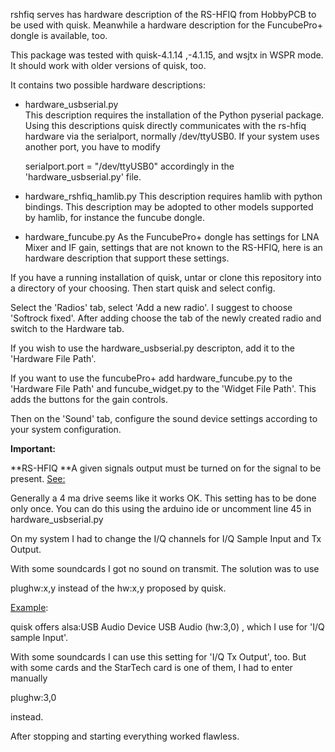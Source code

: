 rshfiq serves has hardware description of the RS-HFIQ from HobbyPCB to be used with quisk.
Meanwhile a hardware description for the FuncubePro+ dongle is available, too.

This package was tested with quisk-4.1.14 ,-4.1.15, and wsjtx in WSPR mode. It should work with older versions of quisk, too.

It contains two possible hardware descriptions: 

  * hardware_usbserial.py  
    This description requires the installation of the Python pyserial package. Using this descriptions quisk directly communicates with the rs-hfiq hardware via the serialport, normally /dev/ttyUSB0.
 If your system uses another port, you have to modify

    serialport.port = "/dev/ttyUSB0"
accordingly in the 'hardware_usbserial.py' file.
 

  * hardware_rshfiq_hamlib.py
    This description requires hamlib with python bindings. 
    This description may be adopted to other models supported by hamlib, for instance the funcube dongle.

  * hardware_funcube.py
    As the FuncubePro+ dongle has settings for LNA Mixer and IF gain, settings that are not known to the RS-HFIQ, here is an hardware description that support these settings.

 
If you have a running installation of quisk, untar or clone this repository into a directory of your choosing. Then start quisk and select config.

Select the 'Radios' tab, select 'Add a new radio'. I suggest to choose 'Softrock fixed'. After adding choose the tab of the newly created radio and switch to the Hardware tab.

If you wish to use the hardware_usbserial.py descripton, add it to the 'Hardware File Path'.

If you want to use the funcubePro+ add hardware_funcube.py to the 'Hardware File Path' and funcube_widget.py to the 'Widget File Path'. This adds the buttons for the gain controls. 

Then on the 'Sound' tab, configure the sound device settings according to your system configuration.

**Important:**

**RS-HFIQ **A given signals output must be turned on for the signal to be present. [See:](https://sites.google.com/site/rshfiqtransceiver/home/technical-data/interface-commands)

Generally a 4 ma drive seems like it works OK. This setting has to be done only once.
You can do this using the arduino ide or uncomment line 45 in hardware_usbserial.py


On my system I had to change the I/Q channels for I/Q Sample Input and Tx Output.

With some soundcards I got no sound on transmit. 
The solution was to use

plughw:x,y instead of the hw:x,y proposed by quisk.

<u>Example</u>:

quisk offers  alsa:USB Audio Device USB Audio (hw:3,0) , which I use for 'I/Q sample Input'.

With some soundcards I can use this setting for 'I/Q Tx Output', too. But with some cards and the StarTech card is one of them, I had to enter manually

plughw:3,0 

instead.

After stopping and starting everything worked flawless.

